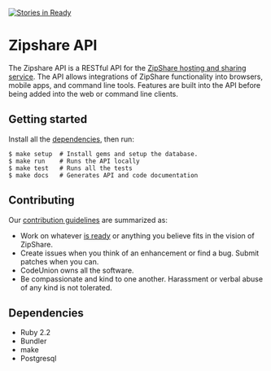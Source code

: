 [![Stories in
Ready](https://badge.waffle.io/zipshare/zipshare-api.png?label=ready&title=Ready)](https://waffle.io/zipshare/zipshare-api)

# Zipshare API
The Zipshare API is a RESTful API for the [ZipShare hosting and sharing
service](https://github.com/zipshare/zipshare). The API allows integrations of
ZipShare functionality into browsers, mobile apps, and command line tools.
Features are built into the API before being added into the web or command line
clients.

## Getting started
Install all the [dependencies](#dependencies), then run:

```shell-session
$ make setup  # Install gems and setup the database.
$ make run    # Runs the API locally
$ make test   # Runs all the tests
$ make docs   # Generates API and code documentation
```

## Contributing
Our [contribution guidelines](CONTRIBUTING.md) are summarized as:
* Work on whatever [is ready](https://waffle.io/zipshare/zipshare-api) or
  anything you believe fits in the vision of ZipShare.
* Create issues when you think of an enhancement or find a bug. Submit patches when
  you can.
* CodeUnion owns all the software.
* Be compassionate and kind to one another. Harassment or verbal abuse of any
  kind is not tolerated.

## Dependencies
* Ruby 2.2
* Bundler
* make
* Postgresql
